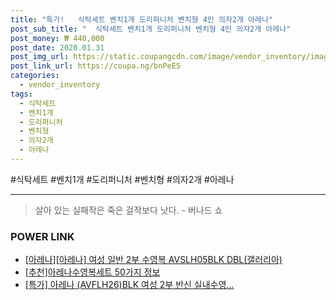 ```yaml
--- 
title: "특가!   식탁세트 벤치1개 도리퍼니처 벤치형 4인 의자2개 아레나" 
post_sub_title: "  식탁세트 벤치1개 도리퍼니처 벤치형 4인 의자2개 아레나" 
post_money: ₩ 440,000 
post_date: 2020.01.31 
post_img_url: https://static.coupangcdn.com/image/vendor_inventory/images/2019/02/22/13/7/d1f2317c-0994-4986-b0fa-aecb6d4f6995.jpg 
post_link_url: https://coupa.ng/bnPeE5 
categories: 
  - vendor_inventory 
tags: 
  - 식탁세트 
  - 벤치1개 
  - 도리퍼니처 
  - 벤치형 
  - 의자2개 
  - 아레나 
--- 
```

  #식탁세트 #벤치1개 #도리퍼니처 #벤치형 #의자2개 #아레나 
<hr> 

> 살아 있는 실패작은 죽은 걸작보다 낫다. - 버나드 쇼 


### POWER LINK

* <a href="https://blog.naver.com/fasyy4321/221792049027" target="_blank">[아레나][아레나] 여성 일반 2부 수영복 AVSLH05BLK DBL(갤러리아)</a>
* <a href="https://blog.naver.com/fasyy4321/221787926351" target="_blank">[추천]아레나수영복세트 50가지 정보</a>
* <a href="https://blog.naver.com/santokki14/221792124580" target="_blank">[특가] 아레나 (AVFLH26)BLK 여성 2부 반신 실내수영...</a>
